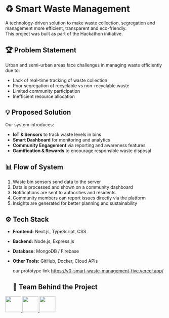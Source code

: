 # ♻️ Smart Waste Management

A technology-driven solution to make waste collection, segregation and management more efficient, transparent and eco-friendly.  
This project was built as part of the Hackathon initiative.



## 🏆 Problem Statement
Urban and semi-urban areas face challenges in managing waste efficiently due to:
- Lack of real-time tracking of waste collection
- Poor segregation of recyclable vs non-recyclable waste
- Limited community participation
- Inefficient resource allocation



## 💡 Proposed Solution
Our system introduces:
- **IoT & Sensors** to track waste levels in bins  
- **Smart Dashboard** for monitoring and analytics  
- **Community Engagement** via reporting and awareness features  
- **Gamification & Rewards** to encourage responsible waste disposal  



## 📊 Flow of System
1. Waste bin sensors send data to the server  
2. Data is processed and shown on a community dashboard  
3. Notifications are sent to authorities and residents  
4. Community members can report issues directly via the platform  
5. Insights are generated for better planning and sustainability  



## ⚙️ Tech Stack
- **Frontend:** Next.js, TypeScript, CSS  
- **Backend:** Node.js, Express.js  
- **Database:** MongoDB / Firebase  
- **Other Tools:** GitHub, Docker, Cloud APIs  


   our prototype link https://v0-smart-waste-management-five.vercel.app/


   ## 👥 Team Behind the Project
<a href="https://github.com/ssks23072004">
  <img src="https://avatars.githubusercontent.com/ssks23072004" width="50" height="50">
   <a href="https://github.com/shreya281-tech">
  <img src="https://avatars.githubusercontent.com/shreya281-tech" width="50" height="50">
</a>
</a>
<a href="https://github.com/Nikhilranjan141">
  <img src="https://avatars.githubusercontent.com/Nikhilranjan141" width="50" height="50">
